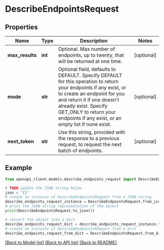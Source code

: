 # DescribeEndpointsRequest


## Properties

Name | Type | Description | Notes
------------ | ------------- | ------------- | -------------
**max_results** | **int** | Optional. Max number of endpoints, up to twenty, that will be returned at one time. | [optional] 
**mode** | **str** | Optional field, defaults to DEFAULT. Specify DEFAULT for this operation to return your endpoints if any exist, or to create an endpoint for you and return it if one doesn&#39;t already exist. Specify GET_ONLY to return your endpoints if any exist, or an empty list if none exist. | [optional] 
**next_token** | **str** | Use this string, provided with the response to a previous request, to request the next batch of endpoints. | [optional] 

## Example

```python
from openapi_client.models.describe_endpoints_request import DescribeEndpointsRequest

# TODO update the JSON string below
json = "{}"
# create an instance of DescribeEndpointsRequest from a JSON string
describe_endpoints_request_instance = DescribeEndpointsRequest.from_json(json)
# print the JSON string representation of the object
print(DescribeEndpointsRequest.to_json())

# convert the object into a dict
describe_endpoints_request_dict = describe_endpoints_request_instance.to_dict()
# create an instance of DescribeEndpointsRequest from a dict
describe_endpoints_request_from_dict = DescribeEndpointsRequest.from_dict(describe_endpoints_request_dict)
```
[[Back to Model list]](../README.md#documentation-for-models) [[Back to API list]](../README.md#documentation-for-api-endpoints) [[Back to README]](../README.md)


